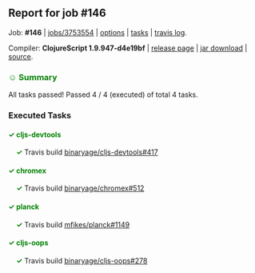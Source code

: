 ## Report for job #146

Job: **#146** | [jobs/3753554](https://github.com/cljs-oss/canary/commit/3753554362d3d261b86a4847a98f8b4df756b064) | [options](options.edn) | [tasks](tasks.edn) | [travis log](https://travis-ci.org/cljs-oss/canary/builds/302339745).

Compiler: **ClojureScript 1.9.947-d4e19bf** | [release page](https://github.com/cljs-oss/canary/releases/tag/r1.9.947-d4e19bf) | [jar download](https://github.com/cljs-oss/canary/releases/download/r1.9.947-d4e19bf/clojurescript-1.9.947-d4e19bf.jar) | [source](https://github.com/clojure/clojurescript/commit/d4e19bffcd19208997c1ffb14e3077e62eedbdfc).

### <b style='color:green'>☺ Summary</b>

All tasks passed! Passed 4 / 4 (executed) of total 4 tasks.

### Executed Tasks

#### <b style='color:green'>&#x2713; cljs-devtools</b>
&nbsp;&nbsp;&nbsp;&nbsp;<b style='color:green'>&#x2713;</b> Travis build [binaryage/cljs-devtools#417](https://travis-ci.org/binaryage/cljs-devtools/builds/302340870)<br>

#### <b style='color:green'>&#x2713; chromex</b>
&nbsp;&nbsp;&nbsp;&nbsp;<b style='color:green'>&#x2713;</b> Travis build [binaryage/chromex#512](https://travis-ci.org/binaryage/chromex/builds/302340876)<br>

#### <b style='color:green'>&#x2713; planck</b>
&nbsp;&nbsp;&nbsp;&nbsp;<b style='color:green'>&#x2713;</b> Travis build [mfikes/planck#1149](https://travis-ci.org/mfikes/planck/builds/302340955)<br>

#### <b style='color:green'>&#x2713; cljs-oops</b>
&nbsp;&nbsp;&nbsp;&nbsp;<b style='color:green'>&#x2713;</b> Travis build [binaryage/cljs-oops#278](https://travis-ci.org/binaryage/cljs-oops/builds/302340860)<br>